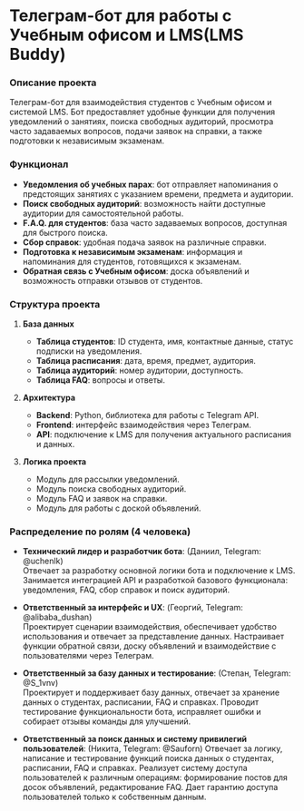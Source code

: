 # Телеграм-бот для работы с Учебным офисом и LMS(LMS Buddy)

### Описание проекта
Телеграм-бот для взаимодействия студентов с Учебным офисом и системой LMS. Бот предоставляет удобные функции для получения уведомлений о занятиях, поиска свободных аудиторий, просмотра часто задаваемых вопросов, подачи заявок на справки, а также подготовки к независимым экзаменам.

### Функционал
- **Уведомления об учебных парах**: бот отправляет напоминания о предстоящих занятиях с указанием времени, предмета и аудитории.
- **Поиск свободных аудиторий**: возможность найти доступные аудитории для самостоятельной работы.
- **F.A.Q. для студентов**: база часто задаваемых вопросов, доступная для быстрого поиска.
- **Сбор справок**: удобная подача заявок на различные справки.
- **Подготовка к независимым экзаменам**: информация и напоминания для студентов, готовящихся к экзаменам.
- **Обратная связь с Учебным офисом**: доска объявлений и возможность отправки отзывов от студентов.

### Структура проекта
1. **База данных**
   - **Таблица студентов**: ID студента, имя, контактные данные, статус подписки на уведомления.
   - **Таблица расписания**: дата, время, предмет, аудитория.
   - **Таблица аудиторий**: номер аудитории, доступность.
   - **Таблица FAQ**: вопросы и ответы.

2. **Архитектура**
   - **Backend**: Python, библиотека для работы с Telegram API.
   - **Frontend**: интерфейс взаимодействия через Телеграм.
   - **API**: подключение к LMS для получения актуального расписания и данных.

3. **Логика проекта**
   - Модуль для рассылки уведомлений.
   - Модуль поиска свободных аудиторий.
   - Модуль FAQ и заявок на справки.
   - Модуль для работы с доской объявлений.

### Распределение по ролям (4 человека)

- **Технический лидер и разработчик бота**: (Даниил, Telegram: @uchenlk)  
  Отвечает за разработку основной логики бота и подключение к LMS. Занимается интеграцией API и разработкой базового функционала: уведомления, FAQ, сбор справок и поиск аудиторий.

- **Ответственный за интерфейс и UX**: (Георгий, Telegram: @alibaba_dushan)  
  Проектирует сценарии взаимодействия, обеспечивает удобство использования и отвечает за представление данных. Настраивает функции обратной связи, доску объявлений и взаимодействие с пользователями через Телеграм.

- **Ответственный за базу данных и тестирование**: (Степан, Telegram: @S_1vnv)  
  Проектирует и поддерживает базу данных, отвечает за хранение данных о студентах, расписании, FAQ и справках. Проводит тестирование функциональности бота, исправляет ошибки и собирает отзывы команды для улучшений.


- **Ответственный за поиск данных и систему привилегий пользователей**: (Никита, Telegram: @Sauforn)
  Отвечает за логику, написание и тестирование функций поиска данных о студентах, расписании, FAQ и справках. 
Реализует систему доступа пользователей к различным операциям: формирование постов для досок объявлений, редактирование FAQ.  Дает гарантию доступа пользователей только к собственным данным.
